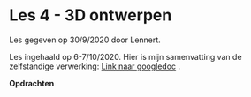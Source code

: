 
# Les 4 - 3D ontwerpen

Les gegeven op 30/9/2020 door Lennert.

Les ingehaald op 6-7/10/2020. Hier is mijn samenvatting van de zelfstandige verwerking: [Link naar googledoc](https://docs.google.com/document/d/1Mqbbun4XBjtmp9PTdcdLUT6RkjfXCAIwnnzAwNwEYEo/edit) . 


**Opdrachten**
